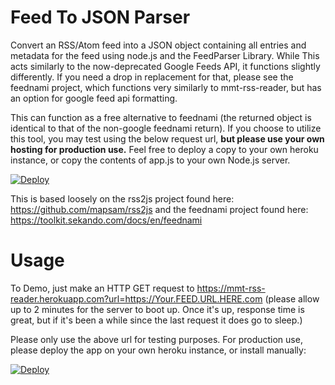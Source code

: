 # Feed To JSON Parser

Convert an RSS/Atom feed into a JSON object containing all entries and metadata for the feed using node.js and the FeedParser Library. While This acts similarly to the now-deprecated Google Feeds API, it functions slightly differently. If you need a drop in replacement for that, please see the feednami project, which functions very similarly to mmt-rss-reader, but has an option for google feed api formatting.

This can function as a free alternative to feednami (the returned object is identical to that of the non-google feednami return). If you choose to utilize this tool, you may test using the below request url, **but please use your own hosting for production use.** Feel free to deploy a copy to your own heroku instance, or copy the contents of app.js to your own Node.js server.

[![Deploy](https://www.herokucdn.com/deploy/button.svg)](https://heroku.com/deploy)

This is based loosely on the rss2js project found here: https://github.com/mapsam/rss2js and the feednami project found here: https://toolkit.sekando.com/docs/en/feednami



# Usage

To Demo, just make an HTTP GET request to https://mmt-rss-reader.herokuapp.com?url=https://Your.FEED.URL.HERE.com (please allow up to 2 minutes for the server to boot up. Once it's up, response time is great, but if it's been a while since the last request it does go to sleep.)

Please only use the above url for testing purposes. For production use, please deploy the app on your own heroku instance, or install manually:

[![Deploy](https://www.herokucdn.com/deploy/button.svg)](https://heroku.com/deploy)
